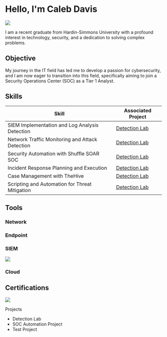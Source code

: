 # Hello, I'm Caleb Davis
<a href="https://linkedin.com/calebmdavis"><img src="https://img.shields.io/badge/-LinkedIn-0072b1?&style=for-the-badge&logo=linkedin&logoColor=white" /></a>

I am a recent graduate from Hardin-Simmons University with a profound interest in technology, security, and a dedication to solving complex problems.

## Objective

My journey in the IT field has led me to develop a passion for cybersecurity, and I am now eager to transition into this field, specifically aiming to join a Security Operations Center (SOC) as a Tier 1 Analyst.

## Skills

| Skill                                           | Associated Project           |
|-------------------------------------------------|------------------------------|
| SIEM Implementation and Log Analysis	Detection | <a href="https://google.com">Detection Lab</a>
| Network Traffic Monitoring and Attack Detection	| <a href="https://google.com">Detection Lab</a>
| Security Automation with Shuffle SOAR	SOC       | <a href="https://google.com">Detection Lab</a>
| Incident Response Planning and Execution	      | <a href="https://google.com">Detection Lab</a>
| Case Management with TheHive	                  | <a href="https://google.com">Detection Lab</a>
| Scripting and Automation for Threat Mitigation	| <a href="https://google.com">Detection Lab</a>

## Tools

### Network
  
### Endpoint
 
### SIEM
<div>
    <img src="https://img.shields.io/badge/-Elastic-005571?&style=for-the-badge&logo=Elastic&logoColor=white" />
</div>

### Cloud

## Certifications
<img src="https://img.shields.io/badge/-Security%2B%20701-FF0000?&style=for-the-badge&logo=CompTIA&logoColor=white" />

    
Projects
- Detection Lab
- SOC Automation Project
-  Test Project

